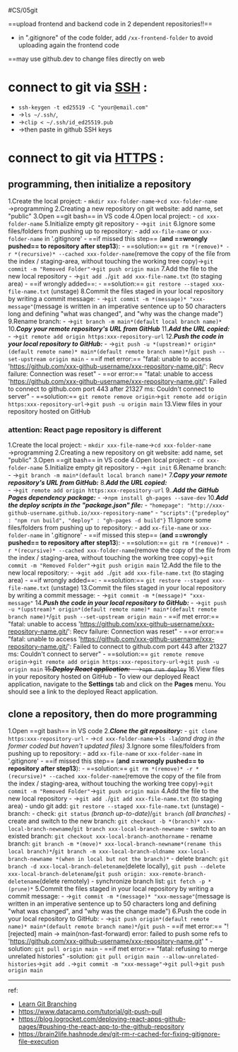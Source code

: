 #CS/05git 

==upload frontend and backend code in 2 dependent repositories!!==
- in ".gitignore" of the code folder, add `/xx-frontend-folder` to avoid uploading again the frontend code

==may use github.dev to change files directly on web

# connect to git via [SSH](https://www.coursera.org/learn/introduction-to-version-control/supplement/qZwXl/connecting-to-github-via-ssh) :
- `ssh-keygen -t ed25519 -C "your@email.com"`
- →`ls ~/.ssh/`,
- →`clip < ~/.ssh/id_ed25519.pub`
- →then paste in github SSH keys

# connect to git via [HTTPS](https://www.coursera.org/learn/introduction-to-version-control/supplement/0KErG/connecting-to-github-via-https) :
## programming, then initialize a repository 
1.Create the local project: 
	- `mkdir xxx-folder-name`→`cd xxx-folder-name` →programming
2.Creating a new repository on git website: add name, set "public"
3.Open ==git bash== in VS code
4.Open local project:
	- `cd xxx-folder-name` 
5.Initialize empty git repository
	- →`git init`
6.Ignore some files/folders from pushing up to repository:
	- add `xx-file-name` or `xxx-folder-name` in '.gitignore'
	- ==if missed this step== (**and ==wrongly pushed== to repository after step13**): 
		- ==solution:== `git rm *(remove)* -r *(recursive)* --cached xxx-folder-name`(remove the copy of the file from the index / staging-area, without touching the working tree copy)→`git commit -m "Removed Folder"`→`git push origin main`
7.Add the file to the new local repository
	- →`git add .`/`git add xxx-file-name.txt` (to staging area)
	- ==if wrongly added==: 
		- ==solution:== `git restore --staged xxx-file-name.txt` (unstage)
8.Commit the files staged in your local repository by writing a commit message: 
	- →`git commit -m *(message)* "xxx-message"`(message is written in an imperative sentence up to 50 characters long and defining "what was changed", and "why was the change made")
9.Rename branch: 
	- →`git branch -m main*(default local branch name)*`
10.***Copy your remote repository's URL from GitHub***
11.***Add the URL copied:***  
	- →`git remote add origin https:xxx-repository-url`
12.***Push the code in your local repository to GitHub:*** 
	- →`git push -u *(upstream)* origin*(default remote name)* main*(default remote branch name)*`/`git push --set-upstream origin main`
	- ==if met error:== "fatal: unable to access 'https://github.com/xxx-github-username/xxx-repository-name.git/': Recv failure: Connection was reset"
	- ==or error:== "fatal: unable to access 'https://github.com/xxx-github-username/xxx-repository-name.git/': Failed to connect to github.com port 443 after 21327 ms: Couldn't connect to server"
		- ==solution:== `git remote remove origin`→`git remote add origin https:xxx-repository-url`→`git push -u origin main`
13.View files in your repository hosted on GitHub


### attention: React page repository is different
1.Create the local project: 
	- `mkdir xxx-file-name`→`cd xxx-folder-name` →programming
2.Creating a new repository on git website: add name, set "public"
3.Open ==git bash== in VS code
4.Open local project:
	- `cd xxx-folder-name` 
5.Initialize empty git repository
	- →`git init`
6.Rename branch: 
	- →`git branch -m main*(default local branch name)*`
7.***Copy your remote repository's URL from GitHub:***
8.***Add the URL copied:***  
	- →`git remote add origin https:xxx-repository-url`
9..***Add the GitHub Pages dependency package:***
	- →`npm install gh-pages --save-dev`
10.***Add the deploy scripts in the "package.json" file:***
	- `"homepage": "http://xxx-github-username.github.io/xxx-repository-name"`
	- `"scripts":{"predeploy" : "npm run build", "deploy" : "gh-pages -d build"}`
11.Ignore some files/folders from pushing up to repository:
	- add `xx-file-name` or `xxx-folder-name` in '.gitignore'
	- ==if missed this step== (**and ==wrongly pushed== to repository after step13**): 
		- ==solution:== `git rm *(remove)* -r *(recursive)* --cached xxx-folder-name`(remove the copy of the file from the index / staging-area, without touching the working tree copy)→`git commit -m "Removed Folder"`→`git push origin main`
12.Add the file to the new local repository:
	- →`git add .`/`git add xxx-file-name.txt` (to staging area)
	- ==if wrongly added==: 
		- ==solution:== `git restore --staged xxx-file-name.txt` (unstage)
13.Commit the files staged in your local repository by writing a commit message: 
	- →`git commit -m *(message)* "xxx-message"`
14.***Push the code in your local repository to GitHub:*** 
	- →`git push -u *(upstream)* origin*(default remote name)* main*(default remote branch name)*`/`git push --set-upstream origin main`
	- ==if met error:== "fatal: unable to access 'https://github.com/xxx-github-username/xxx-repository-name.git/': Recv failure: Connection was reset"
	- ==or error:== "fatal: unable to access 'https://github.com/xxx-github-username/xxx-repository-name.git/': Failed to connect to github.com port 443 after 21327 ms: Couldn't connect to server"
		- ==solution:== `git remote remove origin`→`git remote add origin https:xxx-repository-url`→`git push -u origin main`
~~15.***Deploy React application:***
	- →`npm run deploy`~~
16.View files in your repository hosted on GitHub
	- To view our deployed React application, navigate to the **Settings** tab and click on the **Pages** menu. You should see a link to the deployed React application.

## clone a repository, then do more programming
1.Open ==git bash== in VS code
2.***Clone the git repository:***
	- `git clone https:xxx-repository-url`
	- →`cd xxx-folder-name`→`ls -la`*(and drag in the former coded but haven't updated files)* 
3.Ignore some files/folders from pushing up to repository:
	- add `xx-file-name` or `xxx-folder-name` in '.gitignore'
	- ==if missed this step== (**and ==wrongly pushed== to repository after step13**): 
		- ==solution:== `git rm *(remove)* -r *(recursive)* --cached xxx-folder-name`(remove the copy of the file from the index / staging-area, without touching the working tree copy)→`git commit -m "Removed Folder"`→`git push origin main`
4.Add the file to the new local repository
	- →`git add .`/`git add xxx-file-name.txt` (to staging area)
		- undo git add: `git restore --staged xxx-file-name.txt` (unstage)
	-  branch: 
		- check: `git status` *(branch up-to-date)*/`git branch` *(all branches)*
		- create and switch to the new branch: `git checkout -b *(branch)* xxx-local-branch-newname`/`git branch xxx-local-branch-newname`
		- switch to an existed branch: `git checkout xxx-local-branch-anothorname`
		- rename branch: `git branch -m *(move)* xxx-local-branch-newname*(rename this local branch)*`/`git branch -m xxx-local-branch-oldname xxx-local-branch-newname *(when in local but not the branch)*`
		- delete branch: `git branch -d xxx-local-branch-deletename`(delete locally), `git push --delete xxx-local-branch-deletename`/`git push origin: xxx-remote-branch-deletename`(delete remotely)
		- synchronize branch list: `git fetch -p *(prune)*`
5.Commit the files staged in your local repository by writing a commit message: 
	- →`git commit -m *(message)* "xxx-message"`(message is written in an imperative sentence up to 50 characters long and defining "what was changed", and "why was the change made")
6.Push the code in your local repository to GitHub: 
	- →`git push origin*(default remote name)* main*(default remote branch name)*`/`git push`
	- ==if met error:== "! [rejected]  main -> main(non-fast-forward) error: failed to push some refs to 'https://github.com/xxx-github-username/xxx-repository-name.git' "
		- solution: `git pull origin main`
		- ==if met error:== "fatal: refusing to merge unrelated histories"
			-solution: `git pull origin main --allow-unrelated-histories`→`git add .`→`git commit -m "xxx-message"`→`git pull`→`git push origin main`

---
ref:
- [Learn Git Branching](https://learngitbranching.js.org/)
- https://www.datacamp.com/tutorial/git-push-pull
- https://blog.logrocket.com/deploying-react-apps-github-pages/#pushing-the-react-app-to-the-github-repository
- https://brain2life.hashnode.dev/git-rm-r-cached-for-fixing-gitignore-file-execution